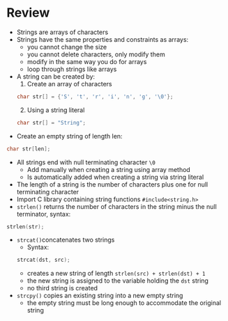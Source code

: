 # Review

- Strings are arrays of characters
- Strings have the same properties and constraints as arrays:
    - you cannot change the size
    - you cannot delete characters, only modify them
    - modify in the same way you do for arrays
    - loop through strings like arrays
- A string can be created by:
    1. Create an array of characters
    ```c
    char str[] = {'S', 't', 'r', 'i', 'n', 'g', '\0'};
    ```
    2. Using a string literal
    ```c
    char str[] = "String";
    ````
- Create an empty string of length len:
```c
char str[len];
````
- All strings end with null terminating character `\0`
    - Add manually when creating a string using array method
    - Is automatically added when creating a string via string literal
- The length of a string is the number of characters plus one for null terminating character
- Import C library containing string functions `#include<string.h>` 
- `strlen()` returns the number of characters in the string minus the null terminator, syntax:
```c
strlen(str);
````
- `strcat()`concatenates two strings
    - Syntax:
    ```c
    strcat(dst, src);
    ````
    - creates a new string of length `strlen(src) + strlen(dst) + 1`
    - the new string is assigned to the variable holding the `dst` string
    - no third string is created
- `strcpy()` copies an existing string into a new empty string
    - the empty string must be long enough to accommodate the original string



